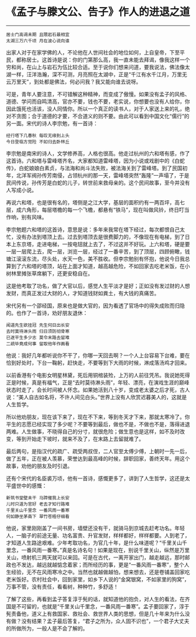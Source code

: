 # 《孟子与滕文公、告子》作人的进退之道

------
```
居士门高谒未期 且隈岩石最相宜
太湖三万六千顷 月在波心说向谁
```
出家人对于在家学佛的人，不论他在人世间社会的地位如何，上自皇帝，下至平民，都称居士。这首诗是说：你的门第那么高，我一直未能去拜谒，像我这样一个穷和尚，在山上与岩石为伍比较合适。至于说你们想来问道，要我说法，佛法像太湖一样，汪洋浩瀚，深不可测，月亮照在太湖中，正是“千江有水千江月，万里无云万里天”，到处都是佛法，何必问我？我又能向谁去说呀。

可是，青年人要注意，不可错解这种精神，而变成了傲慢。如果没有孟子的风格、道德、学问而自鸣清高，官亦不要，钱也不要，老实说，你想要也没有人给你，你因此饿死也活该，没人同情你。所以一个真正的读书人，对于人家送上来的礼，绝对不贪图；合于道德的才要，不合道义的则不要。由此可以看到中国文化“儒行”的另一面。宋代的诗人李宗勉，有一首诗：
```
经行塔下几春秋 每叹无缘到上头
今日登临方觉险 不如归去卧林丘
```
李宗勉是南宋的诗人，文学修养高，人格也很高。他走过杭州的六和塔有感，作了这首诗。六和塔与雷峰塔齐名，大家都知道雷峰塔，因为小说或戏剧中的《白蛇传》，白蛇娘娘白素贞，与法海和尚斗法失败，被法海关到了雷峰塔。到了民国初年，北洋军阀孙传芳南侵，占领杭州的那一天，雷峰塔突然“轰隆”一声塌了，于是民间传说，孙传芳是白蛇的儿子，转世前来救母亲的。这个民间故事，至今并没有人写成小说。

再说六和塔，也是很有名的，塔侧是之江大学，基层的面积约有一两百坪，高七层，成六角形，每层塔檐的每一个飞檐，都悬有“铁马”，现在叫做风铃，终日叮当作响，别有风味。

李宗勉题六和塔的这首诗，意思是说：多年来我常在塔下经过，每次都恨自己太忙，没有办法到塔顶上去。过去到塔顶去是很费脚力的，不像现在有电梯，到了日本上东京塔，走进电梯，一按电钮就上去了，不过这并不好玩。上六和塔，硬是要一层一层爬上去，爬一层，浏览一层，经过了一番辛苦，到了顶层，四顾俯瞰，钱塘江滚滚东流，尽头处，水天一色，美不胜收。但李宗勉别有怀抱，他说今日我总算到了六和塔的塔顶，站在上面才知道，越高越危险，不如回家去吃老米饭，在小树林里摊张草席躺下，还更安稳自在。

这是他考取了功名，做了大官以后，感觉人生平淡才是好；正如没有发过财的人想发财，而真正发过大财的人，才知道钱财如粪土，有大钱的真痛苦。

宋代另有一个邵经国，原来也是做大官的，因为看透了官场中的得失成败而归隐的。也作了一首诗，劝好朋友退休：
```
闻道先生欲挂冠 先生何日出长安
去时莫待淋头雨 归日须防彻骨寒
已遂平生多少志 莫令末路去留难
二疏毕竟成何事 留取他年作画看
```
他说：我好几年都听说你不干了，你哪一天回去啊？一个人上台容易下台难，要在恰到好处时，下台一鞠躬，赶快走，不要等到下大雨的时候，淋成落汤鸡才回来。

以前香港有个电影女明星林黛，死后用铜棺装殓，上万的人前往凭吊。我说她死得正是时候，真是有福气，正是“去时莫待淋头雨”，年轻、漂亮，在演戏生涯的巅峰状态时走了，会长时间被人怀念。如果她活到八十岁，变成老太婆之后才死，古人说：“美人自古如名将，不许人间见白头。”世界上没有人欣赏迟暮美人的，这就是人生哲学。

所以他劝朋友，现在该下来了，现在不下来，等到冬天才下来，那就太寒冷了。你平生的志愿已经实现了多少呢？不要等到最后，做也不是，不做也不是，落得进退两难。人生做事，不晓得自己的分寸，就很危险；做生意也是这样，如不及时改变，等到开始走下坡时，就来不及了，在末路上去留就难了。

最后两句，是指汉代的疏广、疏受两叔侄，二人官至太傅少傅，上朝时一先一后，做了五年，正在被人羡慕，荣誉达到最高峰的时候，辞职回家，善终天年。用这个故事，劝他的朋友及时引退。

还有个宋代的名臣裘万顷，他有一首诗，感慨更多了，讲到了人生哲学，这还是太平盛世中的感慨：
```
新筑书堂壁未干 马蹄催我上长安
儿时只道为官好 老去才知行路难
千里关山千里念 一番风雨一番寒
何如静坐茅斋下 翠竹苍梧仔细看
```
他说，家里刚刚盖了一间书房，墙壁还没有干，就骑马到京城去赶考功名。年轻人，一脑子的前途无量、功名富贵、升官发财，样样都好，样样都要。人到老了，才知道人生路途艰难。少年考取功名，为官几十年，是什么味道呢？“千里关山千里念，一番风雨一番寒。”真是名诗名句！如果是现在，别说千里关山，纵然是万里关山，喷射机三两天就可以来回。可是在古代，一离开家出门，越走越远，那时邮政也不发达，越远就越惦念着家；而所经历的事，更是“一番风雨一番寒”，整个人生经验，无不在风雨寒冷之中。当然也就越做越怕，想来想去，还是卷铺盖回家吃老米饭好。农村社会中，回到家里，如乡下人说的“金窝银窝，不如家里的狗窝”，万事不管，没有责任，看看树，种种竹，多舒适！

了解了这些，再看到孟子答复淳于髡的话，就知道他的抱负，对人生的看法，在齐国是不可留的，也就是“千里关山千里念，一番风雨一番寒”。孟子要回家了，淳于髡责备他，道义上有救国家、救社会、救世界人类的思想，但是几十年来为什么没有做？没有结果？孟子最后答复，“君子之所为，众人固不识也”，一个君子大丈夫的所做所为，一般人是不会了解的。

